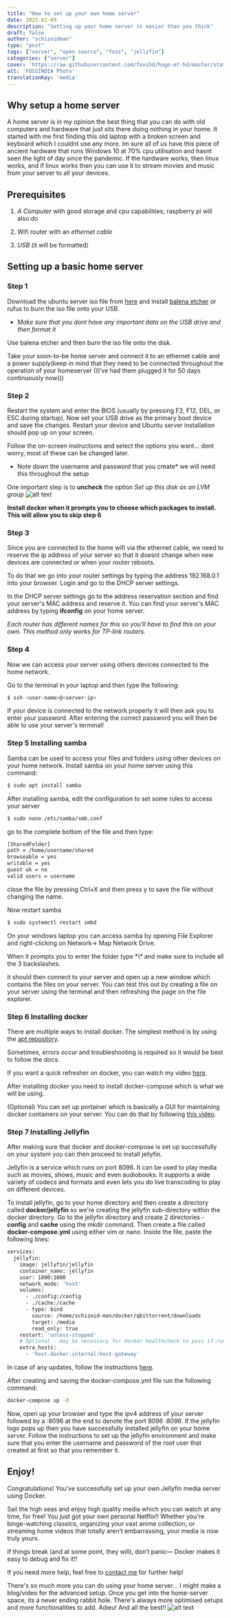 ```yaml
---
title: "How to set up your own home server"
date: 2025-02-09
description: "Setting up your home server is easier than you think"
draft: false
author: "schizoidman"
type: "post"
tags: ["server", "open source", "foss", "jellyfin"]
categories: ["server"]
cover: 'https://raw.githubusercontent.com/foxihd/hugo-et-hd/master/static/svg/flowlines/2.svg'
alt: 'FOSSINDIA Photo'
translationKey: 'media'
---
```



## Why setup a home server
A home server is in my opinion the best thing that you can do with old computers and hardware that just sits there doing nothing in your home. It started with me first finding this old laptop with a broken screen and keyboard which I couldnt use any more. Im sure all of us have this piece of ancient hardware that runs Windows 10 at 70% cpu utilisation and hasnt seen the light of day since the pandemic. If the hardware works, then linux works, and if linux works then you can use it to stream movies and music from your server to all your devices. 

## Prerequisites
1. *A Computer* with good storage and cpu capabilities; raspberry pi will also do

2. Wifi router with an *ethernet cable*

3. *USB* (it will be formatted)


## Setting up a basic home server
### Step 1
Download the ubuntu server iso file from <a href="https://ubuntu.com/download/server" target="_blank">here</a> and install <a href="https://ubuntu.com/download/server" target="_blank">balena etcher</a> or rufus to burn the iso file onto your USB. 
- *Make sure that you dont have any important data on the USB drive and then format it*

Use balena etcher and then burn the iso file onto the disk.

Take your soon-to-be home server and connect it to an ethernet cable and a power supply(keep in mind that they need to be connected throughout the operation of your homeserver ((I've had them plugged it for 50 days continuously now))) 

### Step 2
Restart the system and enter the BIOS (usually by pressing F2, F12, DEL, or ESC during startup).
Now set your USB drive as the primary boot device and save the changes.
Restart your device and Ubuntu server installation should pop up on your screen.

Follow the on-screen instructions and select the options you want... dont worry, most of these can be changed later. 

* Note down the username and password that you create* we will need this throughout the setup

One important step is to **uncheck** the option *Set up this disk as an LVM group* 
![alt text](image.png)

**Install docker when it prompts you to choose which packages to install. This will allow you to skip step 6**

### Step 3
Since you are connected to the home wifi via the ethernet cable, we need to reserve the ip address of your server so that it doesnt change when new devices are connected or when your router reboots.

To do that we go into your router settings by typing the address 192.168.0.1 into your browser.
Login and go to the DHCP server settings.

In the DHCP server settings go to the address reservation section and find your server's MAC address and reserve it. You can find your server's MAC address by typing **ifconfig** on your home server.

*Each router has different names for this so you'll have to find this on your own. This method only works for TP-link routers.*

### Step 4
Now we can access your server using others devices connected to the home network. 

Go to the terminal in your laptop and then type the following:

```bash
$ ssh <user-name>@<server-ip>
```

If your device is connected to the network properly it will then ask you to enter your password.
After entering the correct password you will then be able to use your server's terminal!

### Step 5 Installing samba 

Samba can be used to access your files and folders using other devices on your home network. Install samba on your home server using this command:
```bash
$ sudo apt install samba
```
After installing samba, edit the configuration to set some rules to access your server
```bash
$ sudo nano /etc/samba/smb.conf
```
go to the complete bottom of the file and then type:
```bash
[SharedFolder]
path = /home/username/shared
browseable = yes
writable = yes
guest ok = no
valid users = username
```
close the file by pressing Ctrl+X and then press y to save the file without changing the name.

Now restart samba 
```bash
$ sudo systemctl restart smbd
```

On your windows laptop you can access samba by opening File Explorer and right-clicking on Network-> Map Network Drive.

When it prompts you to enter the folder type **\\<server-ip>\** and make sure to include all the 3 backslashes.

it should then connect to your server and open up a new window which contains the files on your server. You can test this out by creating a file on your server using the terminal and then refreshing the page on the file explorer.

### Step 6 Installing docker 

There are multiple ways to install docker. The simplest method is by using the <a href="https://docs.docker.com/engine/install/ubuntu/#install-using-the-repository" target="_blank">apt repository</a>.

Sometimes, errors occur and troubleshooting is required so it would be best to follow the docs. 

If you want a quick refresher on docker, you can watch my video <a href="https://youtu.be/uaiUkfBGdUE" target="_blank">here</a>.

After installing docker you need to install docker-compose which is what we will be using.

(Optional) You can set up portainer which is basically a GUI for maintaining docker containers on your server. You can do that by following <a href="https://www.youtube.com/watch?v=4y0ksWu4wHw" target="_blank">this video</a>. 

### Step 7 Installing Jellyfin 
After making sure that docker and docker-compose is set up successfully on your system you can then proceed to install jellyfin.

Jellyfin is a service which runs on port 8096. It can be used to play media such as movies, shows, music and even audiobooks. It supports a wide variety of codecs and formats and even lets you do live transcoding to play on different devices.

To install jellyfin, go to your home directory and then create a directory called **docker/jellyfin** so we're creating the jellyfin sub-directory within the docker directory. Go to the jellyfin directory and create 2 directories - **config** and **cache**  using the mkdir command. Then create a file called **docker-compose.yml** using either vim or nano. Inside the file, paste the following lines:

```bash
services:
  jellyfin:
    image: jellyfin/jellyfin
    container_name: jellyfin
    user: 1000:1000
    network_mode: 'host'
    volumes:
      - ./config:/config
      - ./cache:/cache
      - type: bind
        source: /home/schizoid-man/docker/qbittorrent/downloads
        target: /media
        read_only: true
    restart: 'unless-stopped'
    # Optional - may be necessary for docker healthcheck to pass if running in host network mode
    extra_hosts:
      - 'host.docker.internal:host-gateway'
```

In case of any updates, follow the instructions <a href="https://jellyfin.org/docs/general/installation/container#using-docker-compose" target="_blank">here</a>. 

After creating and saving the docker-compose.yml file run the following command:
```bash
docker-compose up -d
```

Now, open up your browser and type the ipv4 address of your server followed by a :8096 at the end to denote the port 8096 *<server-ip-address>:8096*. If the jellyfin logo pops up then you have successfully installed jellyfin on your home server. Follow the instructions to set up the jellyfin environment and make sure that you enter the username and password of the root user that created at first so that you remember it.


## Enjoy!

Congratulations! You’ve successfully set up your own Jellyfin media server using Docker. 

Sail the high seas and enjoy high quality media which you can watch at any time, for free! You just got your own personal Netflix!! Whether you're binge-watching classics, organizing your vast anime collection, or streaming home videos that totally aren’t embarrassing, your media is now truly yours.

If things break (and at some point, they will), don’t panic— Docker makes it easy to debug and fix it!!

If you need more help, feel free to <a href="https://schizoid-man.github.io/" target="_blank">contact me</a> for further help!

There's so much more you can do using your home server... I might make a blog/video for the advanced setup. Once you get into the home-server space, its a never ending rabbit hole. There's always more optimised setups and more functionalities to add. Adieu! And all the best!!
![alt text](image-2.png)

